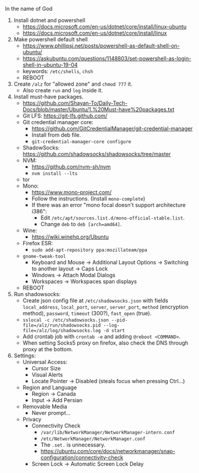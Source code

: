 In the name of God

1. Install dotnet and powershell
   - https://docs.microsoft.com/en-us/dotnet/core/install/linux-ubuntu
   - https://docs.microsoft.com/en-us/dotnet/core/install/linux
2. Make powershell default shell
   - https://www.phillipsj.net/posts/powershell-as-default-shell-on-ubuntu/
   - https://askubuntu.com/questions/1148803/set-powershell-as-login-shell-in-ubuntu-19-04
   - keywords: `/etc/shells`, `chsh`
   - REBOOT
3. Create `/alz` for "allowed zone" and `chmod 777` it.
   - Also create `run` and `log` inside it.
4. Install must-have packages.
   - https://github.com/Shayan-To/Daily-Tech-Docs/blob/master/Ubuntu/1.%20Must-have%20packages.txt
   - Git LFS: https://git-lfs.github.com/
   - Git credential manager core:
     - https://github.com/GitCredentialManager/git-credential-manager
     - Install from deb file.
     - `git-credential-manager-core configure`
   - ShadowSocks: https://github.com/shadowsocks/shadowsocks/tree/master
   - NVM:
     - https://github.com/nvm-sh/nvm
     - `nvm install --lts`
   - tor
   - Mono:
     - https://www.mono-project.com/
     - Follow the instructions. (Install `mono-complete`)
     - If there was an error "mono focal doesn't support architecture i386":
       - Edit `/etc/apt/sources.list.d/mono-official-stable.list`.
       - Change `deb` to `deb [arch=amd64]`.
   - Wine:
     - https://wiki.winehq.org/Ubuntu
   - Firefox ESR:
     - `sudo add-apt-repository ppa:mozillateam/ppa`
   - `gnome-tweak-tool`
     - Keyboard and Mouse -> Additional Layout Options -> Switching to another layout -> Caps Lock
     - Windows -> Attach Modal Dialogs
     - Workspaces -> Workspaces span displays
   - REBOOT
5. Run shadowsocks:
   - Create json config file at `/etc/shadowsocks.json` with fields `local_address`, `local_port`, `server`, `server_port`, `method` (encryption method), `password`, `timeout` (300?), `fast_open` (true).
   - `sslocal -c /etc/shadowsocks.json --pid-file=/alz/run/shadowsocks.pid --log-file=/alz/log/shadowsocks.log -d start`
   - Add crontab job with `crontab -e` and adding `@reboot <COMMAND>`.
   - When setting Socks5 proxy on firefox, also check the DNS through proxy at the bottom.
6. Settings:
   - Universal Access:
     - Cursor Size
     - Visual Alerts
     - Locate Pointer -> Disabled (steals focus when pressing Ctrl...)
   - Region and Language
     - Region -> Canada
     - Input -> Add Persian
   - Removable Media
     - Never prompt...
   - Privacy
     - Connectivity Check
       - `/var/lib/NetworkManager/NetworkManager-intern.conf`
       - `/etc/NetworkManager/NetworkManager.conf`
       - The `.set.` is unnecessary.
       - https://ubuntu.com/core/docs/networkmanager/snap-configuration/connectivity-check
     - Screen Lock -> Automatic Screen Lock Delay

